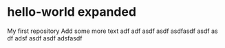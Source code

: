 # hello-world expanded
My first repository
Add some more text
adf  adf asdf asdf
  asdfasdf   asdf as df adsf   asdf  asdf
adsfasdf
